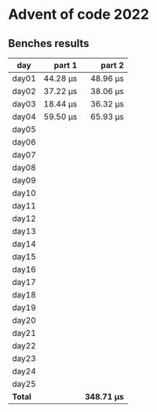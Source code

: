 # Advent of code 2022

## Benches results
| day   |   part 1  |   part 2  | 
|-------|----------:|----------:|
| day01 |  44.28 μs |  48.96 μs |
| day02 |  37.22 μs |  38.06 μs |
| day03 |  18.44 μs |  36.32 μs |
| day04 |  59.50 μs |  65.93 μs |
| day05 |           |           |
| day06 |           |           |
| day07 |           |           |
| day08 |           |           |
| day09 |           |           |
| day10 |           |           |
| day11 |           |           |
| day12 |           |           |
| day13 |           |           |
| day14 |           |           |
| day15 |           |           |
| day16 |           |           |
| day17 |           |           |
| day18 |           |           |
| day19 |           |           |
| day20 |           |           |
| day21 |           |           |
| day22 |           |           |
| day23 |           |           |
| day24 |           |           |
| day25 |           |           |
|**Total**|           |**348.71 μs** |
